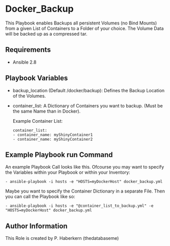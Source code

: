 Docker_Backup
=========

This Playbook enables Backups all persistent Volumes (no Bind Mounts) from a given List of Containers to a Folder of your choice. The Volume Data will be backed up as a compressed tar.

Requirements
------------

- Ansible 2.8

Playbook Variables
--------------

- backup_location (Default /docker/backup): Defines the Backup Location of the Volumes.
- container_list: A Dictionary of Containers you want to backup. (Must be the same Name than in Docker). 

  Example Container List:

      container_list:
      - container_name: myShinyContainer1
      - container_name: myShinyContainer2

Example Playbook run Command
----------------

An example Playbook Call looks like this. Ofcourse you may want to specify the Variables within your Playbook or within your Inventory:

    - ansible-playbook -i hosts -e "HOSTS=myDockerHost" docker_backup.yml

Maybe you want to specify the Container Dictionary in a separate File. Then you can call the Playbook like so:

    - ansible-playbook -i hosts -e "@container_list_to_backup.yml" -e "HOSTS=myDockerHost" docker_backup.yml

Author Information
------------------

This Role is created by P. Haberkern (thedatabaseme)
